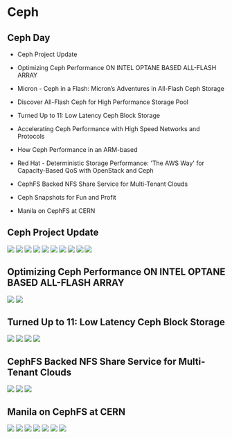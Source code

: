 

# Ceph 

## Ceph Day 
* Ceph Project Update

* Optimizing Ceph Performance ON INTEL OPTANE BASED ALL-FLASH ARRAY
* Micron - Ceph in a Flash: Micron’s Adventures in All-Flash Ceph Storage
* Discover All-Flash Ceph for High Performance Storage Pool

* Turned Up to 11: Low Latency Ceph Block Storage
* Accelerating Ceph Performance with High Speed Networks and Protocols
* How Ceph Performance in an ARM-based 
* Red Hat - Deterministic Storage Performance: 'The AWS Way' for Capacity-Based QoS with OpenStack and Ceph

* CephFS Backed NFS Share Service for Multi-Tenant Clouds 
* Ceph Snapshots for Fun and Profit 
* Manila on CephFS at CERN

## Ceph Project Update
![](images/update.png)
![](images/update2.png)
![](images/update3.png)
![](images/update4.png)
![](images/update4-2.png)
![](images/update4-3.png)
![](images/update5.png)
![](images/update6.png)
![](images/update7.png)
![](images/update8.png)

## Optimizing Ceph Performance ON INTEL OPTANE BASED ALL-FLASH ARRAY
![](images/flash.png)
![](images/flash2.png)

## Turned Up to 11: Low Latency Ceph Block Storage
![](images/latency.png)
![](images/latency2.png)
![](images/latency3.png)
![](images/latency4.png)

## CephFS Backed NFS Share Service for Multi-Tenant Clouds
![](images/cephfs.png)
![](images/cephfs2.png)
![](images/cephfs3.png)



## Manila on CephFS at CERN
![](images/cern.png)
![](images/cern2.png)
![](images/cern3.png)
![](images/cern4.png)
![](images/cern5.png)
![](images/cern6.png)
![](images/cern7.png)
